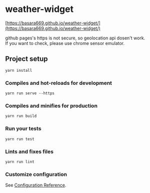 # weather-widget

[https://basara669.github.io/weather-widget/](https://basara669.github.io/weather-widget/)

github pages's https is not secure, so geolocation api dosen't work.  
If you want to check, please use chrome sensor emulator.

## Project setup

```
yarn install
```

### Compiles and hot-reloads for development

```
yarn run serve --https

```

### Compiles and minifies for production

```
yarn run build
```

### Run your tests

```
yarn run test
```

### Lints and fixes files

```
yarn run lint
```

### Customize configuration

See [Configuration Reference](https://cli.vuejs.org/config/).
